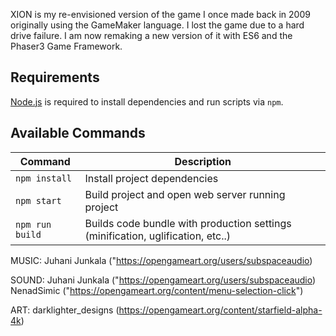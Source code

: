 XION is my re-envisioned version of the game I once made back in 2009 originally using the GameMaker language. I lost the game due to a hard drive failure. I am now remaking a new version of it with ES6 and the Phaser3 Game Framework.

## Requirements

[Node.js](https://nodejs.org) is required to install dependencies and run scripts via `npm`.

## Available Commands

| Command | Description |
|---------|-------------|
| `npm install` | Install project dependencies |
| `npm start` | Build project and open web server running project |
| `npm run build` | Builds code bundle with production settings (minification, uglification, etc..) |


MUSIC:
Juhani Junkala
("https://opengameart.org/users/subspaceaudio)

SOUND:
Juhani Junkala
("https://opengameart.org/users/subspaceaudio)
NenadSimic
("https://opengameart.org/content/menu-selection-click")


ART:
darklighter_designs 
(https://opengameart.org/content/starfield-alpha-4k)